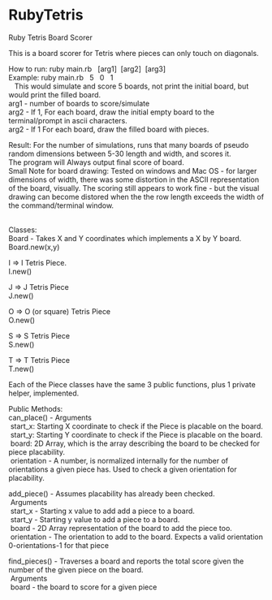 # RubyTetris
Ruby Tetris Board Scorer

This is a board scorer for Tetris where pieces can only touch on diagonals.

How to run:
  ruby main.rb &nbsp; [arg1]&nbsp; [arg2] &nbsp;[arg3]<br>
  Example: ruby main.rb &nbsp; 5 &nbsp; 0 &nbsp; 1<br>
  &nbsp;&nbsp; This would simulate and score 5 boards, not print the initial board, but would print the filled board.<br>
  arg1 - number of boards to score/simulate <br>
  arg2 - If 1, For each board, draw the initial empty board to the terminal/prompt in ascii characters.<br>
  arg2 - If 1  For each board, draw the filled board with pieces.<br>

Result:
  For the number of simulations, runs that many boards of pseudo random dimensions between 5-30 length and width, and scores it.<br>
  The program will Always output final score of board.<br>
  Small Note for board drawing: Tested on windows and Mac OS - for larger dimensions of width, there was some distortion in the ASCII
  representation of the board, visually. The scoring still appears to work fine - but the visual drawing can become distored when the
  the row length exceeds the width of the command/terminal window.<br><br>

Classes:<br>
  Board - Takes X and Y coordinates which implements a X by Y board.<br>
    Board.new(x,y)<br>
  
  I => I Tetris Piece.<br>
    I.new()<br>
    
  J => J Tetris Piece<br>
    J.new()<br>
    
  O => O (or square) Tetris Piece<br>
    O.new()<br>
    
  S => S Tetris Piece<br>
    S.new()<br>
    
  T => T Tetris Piece <br>
    T.new()<br>
    
Each of the Piece classes have the same 3 public functions, plus 1 private helper, implemented.

Public Methods:<br>
can_place() - Arguments<br>
  &nbsp;start_x: Starting X coordinate to check if the Piece is placable on the board.<br>
  &nbsp;start_y: Starting Y coordinate to check if the Piece is placable on the board.<br>
  &nbsp;board: 2D Array, which is the array describing the board to be checked for piece placability.<br>
  &nbsp;orientation - A number, is normalized internally for the number of orientations a given piece has. Used to check a given orientation for placability.<br>
  
  
add_piece() - Assumes placability has already been checked.<br>
  &nbsp;Arguments<br>
  &nbsp;start_x - Starting x value to add add a piece to a board.<br>
  &nbsp;start_y - Starting y value to add a piece to a board.<br>
  &nbsp;board -   2D Array representation of the board to add the piece too.<br>
  &nbsp;orientation - The orientation to add to the board. Expects a valid orientation 0-orientations-1 for that piece<br>
  
  find_pieces() - Traverses a board and reports the total score given the number of the given piece on the board.<br>
    &nbsp;Arguments<br>
    &nbsp;board - the board to score for a given piece
